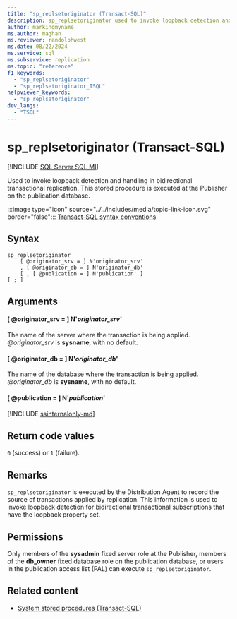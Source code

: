 ```yaml
---
title: "sp_replsetoriginator (Transact-SQL)"
description: sp_replsetoriginator used to invoke loopback detection and handling in bidirectional transactional replication.
author: markingmyname
ms.author: maghan
ms.reviewer: randolphwest
ms.date: 08/22/2024
ms.service: sql
ms.subservice: replication
ms.topic: "reference"
f1_keywords:
  - "sp_replsetoriginator"
  - "sp_replsetoriginator_TSQL"
helpviewer_keywords:
  - "sp_replsetoriginator"
dev_langs:
  - "TSQL"
---
```

# sp_replsetoriginator (Transact-SQL)

[!INCLUDE [SQL Server SQL MI](../../includes/applies-to-version/sql-asdbmi.md)]

Used to invoke loopback detection and handling in bidirectional transactional replication. This stored procedure is executed at the Publisher on the publication database.

:::image type="icon" source="../../includes/media/topic-link-icon.svg" border="false"::: [Transact-SQL syntax conventions](../../t-sql/language-elements/transact-sql-syntax-conventions-transact-sql.md)

## Syntax

```syntaxsql
sp_replsetoriginator
    [ @originator_srv = ] N'originator_srv'
    , [ @originator_db = ] N'originator_db'
    [ , [ @publication = ] N'publication' ]
[ ; ]
```

## Arguments

#### [ @originator_srv = ] N'*originator_srv*'

The name of the server where the transaction is being applied. *@originator_srv* is **sysname**, with no default.

#### [ @originator_db = ] N'*originator_db*'

The name of the database where the transaction is being applied. *@originator_db* is **sysname**, with no default.

#### [ @publication = ] N'*publication*'

[!INCLUDE [ssinternalonly-md](../../includes/ssinternalonly-md.md)]

## Return code values

`0` (success) or `1` (failure).

## Remarks

`sp_replsetoriginator` is executed by the Distribution Agent to record the source of transactions applied by replication. This information is used to invoke loopback detection for bidirectional transactional subscriptions that have the loopback property set.

## Permissions

Only members of the **sysadmin** fixed server role at the Publisher, members of the **db_owner** fixed database role on the publication database, or users in the publication access list (PAL) can execute `sp_replsetoriginator`.

## Related content

- [System stored procedures (Transact-SQL)](system-stored-procedures-transact-sql.md)
